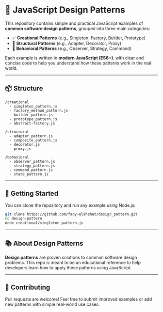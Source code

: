 # 📁 **JavaScript Design Patterns**

This repository contains simple and practical JavaScript examples of **common software design patterns**, grouped into three main categories:

* ✅ **Creational Patterns** (e.g., Singleton, Factory, Builder, Prototype)
* 🧱 **Structural Patterns** (e.g., Adapter, Decorator, Proxy)
* 🧠 **Behavioral Patterns** (e.g., Observer, Strategy, Command)

Each example is written in **modern JavaScript (ES6+)**, with clear and concise code to help you understand how these patterns work in the real world.

---

## 📦 Structure

```
/creational
  - singleton_pattern.js
  - factory_method_pattern.js
  - builder_pattern.js
  - prototype_pattern.js
  - abstract-factory.js

/structural
  - adapter_pattern.js
  - composite_pattern.js
  - decorator.js
  - proxy.js

/behavioral
  - observer_pattern.js
  - strategy_pattern.js
  - command_pattern.js
  - state_pattern.js

```

---

## 🚀 Getting Started

You can clone the repository and run any example using Node.js:

```bash
git clone https://github.com/fady-elshahat/design_pattern.git
cd design-pattern
node creational/singleton_pattern.js
```

---

## 📚 About Design Patterns

**Design patterns** are proven solutions to common software design problems.
This repo is meant to be an educational reference to help developers learn how to apply these patterns using JavaScript.

---

## 🤝 Contributing

Pull requests are welcome!
Feel free to submit improved examples or add new patterns with simple real-world use cases.

